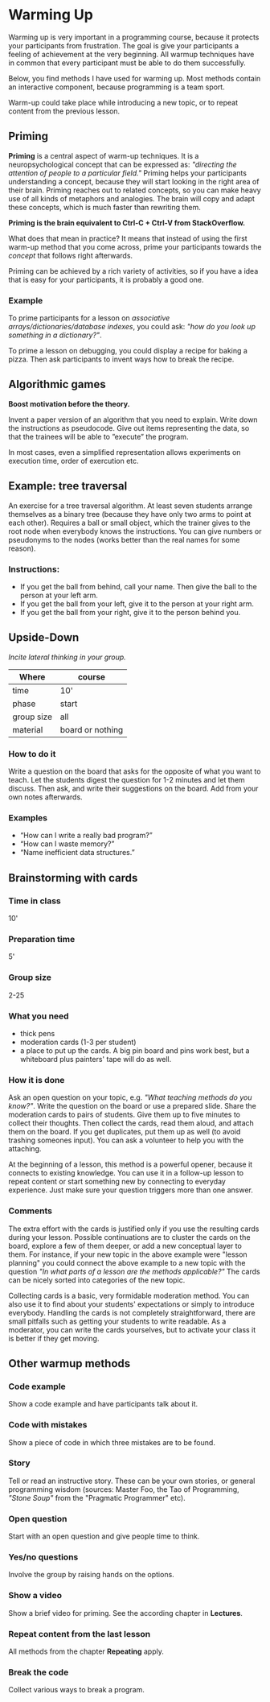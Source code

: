 
# Warming Up

Warming up is very important in a programming course, because it protects your participants from frustration. The goal is give your participants a feeling of achievement at the very beginning. All warmup techniques have in common that every participant must be able to do them successfully.

Below, you find methods I have used for warming up. Most methods contain an interactive component, because programming is a team sport.

Warm-up could take place while introducing a new topic, or to repeat content from the previous lesson.

## Priming

**Priming** is a central aspect of warm-up techniques. It is a neuropsychological concept that can be expressed as: *"directing the attention of people to a particular field."* Priming helps your participants understanding a concept, because they will start looking in the right area of their brain. Priming reaches out to related concepts, so you can make heavy use of all kinds of metaphors and analogies. The brain will copy and adapt these concepts, which is much faster than rewriting them.

**Priming is the brain equivalent to Ctrl-C + Ctrl-V from StackOverflow.**

What does that mean in practice? It means that instead of using the first warm-up method that you come across, prime your participants towards the *concept* that follows right afterwards.

Priming can be achieved by a rich variety of activities, so if you have a idea that is easy for your participants, it is probably a good one.

### Example

To prime participants for a lesson on *associative arrays/dictionaries/database indexes*, you could ask: *"how do you look up something in a dictionary?"*.

To prime a lesson on debugging, you could display a recipe for baking a pizza. Then ask participants to invent ways how to break the recipe.

## Algorithmic games

**Boost motivation before the theory.**

Invent a paper version of an algorithm that you need to explain. Write
down the instructions as pseudocode. Give out items representing
the data, so that the trainees will be able to ”execute” the program.

In most cases, even a simplified representation allows experiments on
execution time, order of exercution etc.

## Example: tree traversal

An exercise for a tree traversal algorithm. At least seven students
arrange themselves as a binary tree (because they have only two arms to
point at each other). Requires a ball or small object, which the trainer
gives to the root node when everybody knows the instructions. You can
give numbers or pseudonyms to the nodes (works better than the real
names for some reason).

### Instructions:

* If you get the ball from behind, call your name. Then give the ball to the person at your left arm.
* If you get the ball from your left, give it to the person at your right arm.
* If you get the ball from your right, give it to the person behind you.


## Upside-Down

*Incite lateral thinking in your group.*

| Where | course |
|-------|--------|
| time  | 10'    |
| phase | start  |
| group size | all |
| material | board or nothing |

### How to do it

Write a question on the board that asks for the opposite of what you want to teach. Let the students digest the question for 1-2 minutes and let them discuss. Then ask, and write their suggestions on the board. Add from your own notes afterwards.

### Examples

* “How can I write a really bad program?”
* “How can I waste memory?”
* “Name inefficient data structures.”

## Brainstorming with cards

### Time in class
10'

### Preparation time
5'

### Group size
2-25

### What you need

* thick pens
* moderation cards (1-3 per student)
* a place to put up the cards. A big pin board and pins work best, but a whiteboard plus painters' tape will do as well.

### How it is done

Ask an open question on your topic, e.g. *"What teaching methods do you know?"*. Write the question on the board or use a prepared slide. Share the moderation cards to pairs of students. Give them up to five minutes to collect their thoughts. Then collect the cards, read them aloud, and attach them on the board. If you get duplicates, put them up as well (to avoid trashing someones input). You can ask a volunteer to help you with the attaching.

At the beginning of a lesson, this method is a powerful opener, because it connects to existing knowledge. You can use it in a follow-up lesson to repeat content or start something new by connecting to everyday experience. Just make sure your question triggers more than one answer.

### Comments

The extra effort with the cards is justified only if you use the resulting cards during your lesson. Possible continuations are to cluster the cards on the board, explore a few of them deeper, or add a new conceptual layer to them. For instance, if your new topic in the above example were "lesson planning" you could connect the above example to a new topic with the question *"In what parts of a lesson are the methods applicable?"* The cards can be nicely sorted into categories of the new topic.

Collecting cards is a basic, very formidable moderation method. You can also use it to find about your students' expectations or simply to introduce everybody. Handling the cards is not completely straightforward, there are small pitfalls such as getting your students to write readable. As a moderator, you can write the cards yourselves, but to activate your class it is better if they get moving.

## Other warmup methods

### Code example
Show a code example and have participants talk about it.

### Code with mistakes
Show a piece of code in which three mistakes are to be found.

### Story
Tell or read an instructive story. These can be your own stories, or general programming wisdom (sources: Master Foo, the Tao of Programming, *"Stone Soup"* from the "Pragmatic Programmer" etc).

### Open question
Start with an open question and give people time to think.

### Yes/no questions
Involve the group by raising hands on the options.

### Show a video
Show a brief video for priming. See the according chapter in **Lectures**.

### Repeat content from the last lesson
All methods from the chapter **Repeating** apply.

### Break the code

Collect various ways to break a program.

